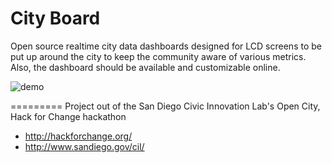 City Board
=========

Open source realtime city data dashboards designed for LCD screens to be put up around the city to keep the community aware of various metrics. Also, the dashboard should be available and customizable online.

![demo](http://cl.ly/image/3n38163r3u2n/Image%202014-06-01%20at%206.29.40%20PM.png)

=========
Project out of the San Diego Civic Innovation Lab's Open City, Hack for Change hackathon
* http://hackforchange.org/
* http://www.sandiego.gov/cil/

